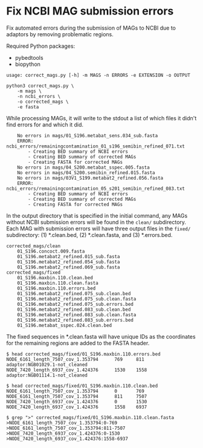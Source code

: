 # Fix NCBI MAG submission errors

Fix automated errors during the submission of MAGs to NCBI due to adaptors by removing problematic regions.

Required Python packages:
- pybedtools
- biopython

```
usage: correct_mags.py [-h] -m MAGS -n ERRORS -e EXTENSION -o OUTPUT

python3 correct_mags.py \
    -m mags \
    -n ncbi_errors \
    -o corrected_mags \
    -e fasta
```

While processing MAGs, it will write to the stdout a list of which files it didn't find errors for and which it did. 

```
    No errors in mags/01_S196.metabat_sens.034_sub.fasta
    ERROR: ncbi_errors/remainingcontamination_01_s196_semibin_refined_071.txt
        - Creating BED summary of NCBI errors
        - Creating BED summary of corrected MAGs
        - Creating FASTA for corrected MAGs
    No errors in mags/04_S200.metabat_sspec.005.fasta
    No errors in mags/04_S200.semibin_refined.015.fasta
    No errors in mags/03V1_S199.metabat2_refined.056.fasta
    ERROR: ncbi_errors/remainingcontamination_05_s201_semibin_refined_083.txt
        - Creating BED summary of NCBI errors
        - Creating BED summary of corrected MAGs
        - Creating FASTA for corrected MAGs
```

In the output directory that is specified in the initial command, any MAGs without NCBI submission errors will be found in the `clean/` subdirectory. Each MAG with submission errors will have three output files in the `fixed/` subdirectory: (1) *.clean.bed, (2) *.clean.fasta, and (3) *.errors.bed.

```
corrected_mags/clean
    01_S196.concoct.009.fasta
    01_S196.metabat2_refined.015_sub.fasta
    01_S196.metabat2_refined.054_sub.fasta
    01_S196.metabat2_refined.069_sub.fasta
corrected_mags/fixed
    01_S196.maxbin.110.clean.bed
    01_S196.maxbin.110.clean.fasta
    01_S196.maxbin.110.errors.bed
    01_S196.metabat2_refined.075_sub.clean.bed
    01_S196.metabat2_refined.075_sub.clean.fasta
    01_S196.metabat2_refined.075_sub.errors.bed
    01_S196.metabat2_refined.083_sub.clean.bed
    01_S196.metabat2_refined.083_sub.clean.fasta
    01_S196.metabat2_refined.083_sub.errors.bed
    01_S196.metabat_sspec.024.clean.bed
```

The fixed sequences in *.clean.fasta will have unique IDs as the coordinates for the remaining regions are added to the FASTA header.

```
$ head corrected_mags/fixed/01_S196.maxbin.110.errors.bed
NODE_6161_length_7507_cov_1.353794      769     811     adaptor:NGB01029.1-not_cleaned
NODE_7420_length_6937_cov_1.424376      1530    1558    adaptor:NGB01114.1-not_cleaned

$ head corrected_mags/fixed/01_S196.maxbin.110.clean.bed
NODE_6161_length_7507_cov_1.353794      0       769
NODE_6161_length_7507_cov_1.353794      811     7507
NODE_7420_length_6937_cov_1.424376      0       1530
NODE_7420_length_6937_cov_1.424376      1558    6937

$ grep ">" corrected_mags/fixed/01_S196.maxbin.110.clean.fasta
>NODE_6161_length_7507_cov_1.353794:0-769
>NODE_6161_length_7507_cov_1.353794:811-7507
>NODE_7420_length_6937_cov_1.424376:0-1530
>NODE_7420_length_6937_cov_1.424376:1558-6937
```

